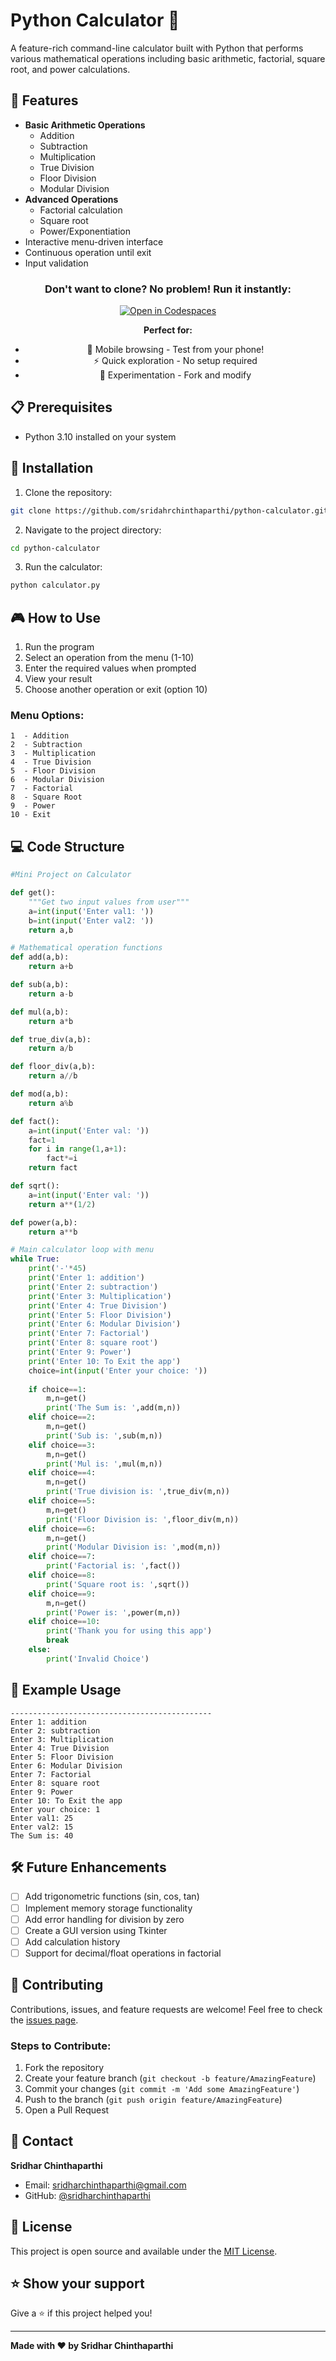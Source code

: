 # Python Calculator 🧮

A feature-rich command-line calculator built with Python that performs various mathematical operations including basic arithmetic, factorial, square root, and power calculations.

## 🎯 Features

- **Basic Arithmetic Operations**
  - Addition
  - Subtraction
  - Multiplication
  - True Division
  - Floor Division
  - Modular Division
- **Advanced Operations**
  - Factorial calculation
  - Square root
  - Power/Exponentiation
- Interactive menu-driven interface
- Continuous operation until exit
- Input validation

<div align="center">

### Don't want to clone? No problem! Run it instantly:

[![Open in Codespaces](https://img.shields.io/badge/Open%20in-Codespaces-green?style=for-the-badge&logo=github)](https://codespaces.new/sridharchinthaparthi/python-calculator)

**Perfect for:**
- 📱 Mobile browsing - Test from your phone!
- ⚡ Quick exploration - No setup required
- 🧪 Experimentation - Fork and modify

</div>

## 📋 Prerequisites

- Python 3.10 installed on your system

## 🔧 Installation

1. Clone the repository:
```bash
git clone https://github.com/sridahrchinthaparthi/python-calculator.git
```

2. Navigate to the project directory:
```bash
cd python-calculator
```

3. Run the calculator:
```bash
python calculator.py
```

## 🎮 How to Use

1. Run the program
2. Select an operation from the menu (1-10)
3. Enter the required values when prompted
4. View your result
5. Choose another operation or exit (option 10)

### Menu Options:
```
1  - Addition
2  - Subtraction
3  - Multiplication
4  - True Division
5  - Floor Division
6  - Modular Division
7  - Factorial
8  - Square Root
9  - Power
10 - Exit
```

## 💻 Code Structure

```python
#Mini Project on Calculator

def get():
    """Get two input values from user"""
    a=int(input('Enter val1: '))
    b=int(input('Enter val2: '))
    return a,b

# Mathematical operation functions
def add(a,b):
    return a+b

def sub(a,b):
    return a-b

def mul(a,b):
    return a*b

def true_div(a,b):
    return a/b

def floor_div(a,b):
    return a//b

def mod(a,b):
    return a%b

def fact():
    a=int(input('Enter val: '))
    fact=1
    for i in range(1,a+1):
        fact*=i
    return fact

def sqrt():
    a=int(input('Enter val: '))
    return a**(1/2)

def power(a,b):
    return a**b

# Main calculator loop with menu
while True:
    print('-'*45)
    print('Enter 1: addition')
    print('Enter 2: subtraction')
    print('Enter 3: Multiplication')
    print('Enter 4: True Division')
    print('Enter 5: Floor Division')
    print('Enter 6: Modular Division')
    print('Enter 7: Factorial')
    print('Enter 8: square root')
    print('Enter 9: Power')
    print('Enter 10: To Exit the app')
    choice=int(input('Enter your choice: '))
    
    if choice==1:
        m,n=get()
        print('The Sum is: ',add(m,n))
    elif choice==2:
        m,n=get()
        print('Sub is: ',sub(m,n))
    elif choice==3:
        m,n=get()
        print('Mul is: ',mul(m,n))
    elif choice==4:
        m,n=get()
        print('True division is: ',true_div(m,n))
    elif choice==5:
        m,n=get()
        print('Floor Division is: ',floor_div(m,n))
    elif choice==6:
        m,n=get()
        print('Modular Division is: ',mod(m,n))
    elif choice==7:
        print('Factorial is: ',fact())
    elif choice==8:
        print('Square root is: ',sqrt())
    elif choice==9:
        m,n=get()
        print('Power is: ',power(m,n))
    elif choice==10:
        print('Thank you for using this app')
        break
    else:
        print('Invalid Choice')
```

## 📸 Example Usage

```
---------------------------------------------
Enter 1: addition
Enter 2: subtraction
Enter 3: Multiplication
Enter 4: True Division
Enter 5: Floor Division
Enter 6: Modular Division
Enter 7: Factorial
Enter 8: square root
Enter 9: Power
Enter 10: To Exit the app
Enter your choice: 1
Enter val1: 25
Enter val2: 15
The Sum is: 40
```

## 🛠️ Future Enhancements

- [ ] Add trigonometric functions (sin, cos, tan)
- [ ] Implement memory storage functionality
- [ ] Add error handling for division by zero
- [ ] Create a GUI version using Tkinter
- [ ] Add calculation history
- [ ] Support for decimal/float operations in factorial

## 🤝 Contributing

Contributions, issues, and feature requests are welcome! Feel free to check the [issues page](https://github.com/sridahrchinthaparthi/python-calculator/issues).

### Steps to Contribute:
1. Fork the repository
2. Create your feature branch (`git checkout -b feature/AmazingFeature`)
3. Commit your changes (`git commit -m 'Add some AmazingFeature'`)
4. Push to the branch (`git push origin feature/AmazingFeature`)
5. Open a Pull Request

## 📧 Contact

**Sridhar Chinthaparthi**
- Email: sridharchinthaparthi@gmail.com
- GitHub: [@sridharchinthaparthi](https://github.com/sridharchinthaparthi)

## 📜 License

This project is open source and available under the [MIT License](LICENSE).

## ⭐ Show your support

Give a ⭐️ if this project helped you!

---


**Made with ❤️ by Sridhar Chinthaparthi**
